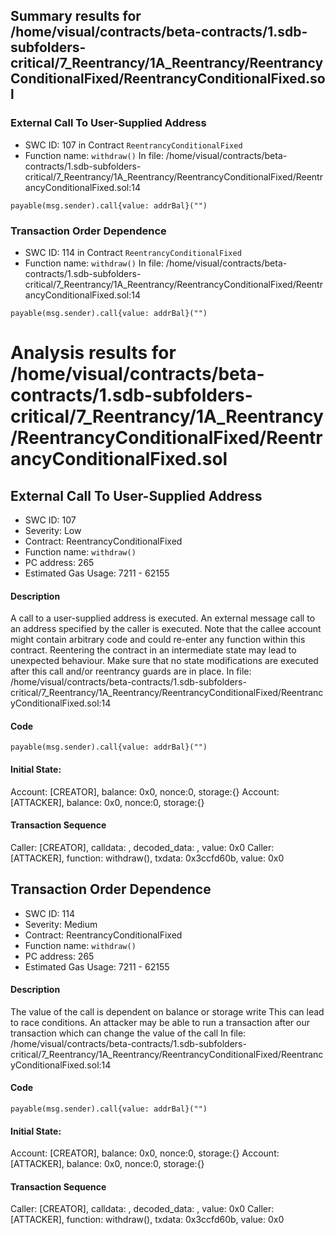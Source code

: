 ## Summary results for /home/visual/contracts/beta-contracts/1.sdb-subfolders-critical/7_Reentrancy/1A_Reentrancy/ReentrancyConditionalFixed/ReentrancyConditionalFixed.sol
### External Call To User-Supplied Address
- SWC ID: 107 in Contract `ReentrancyConditionalFixed`
- Function name: `withdraw()`
In file: /home/visual/contracts/beta-contracts/1.sdb-subfolders-critical/7_Reentrancy/1A_Reentrancy/ReentrancyConditionalFixed/ReentrancyConditionalFixed.sol:14
```
payable(msg.sender).call{value: addrBal}("")
```
### Transaction Order Dependence
- SWC ID: 114 in Contract `ReentrancyConditionalFixed`
- Function name: `withdraw()`
In file: /home/visual/contracts/beta-contracts/1.sdb-subfolders-critical/7_Reentrancy/1A_Reentrancy/ReentrancyConditionalFixed/ReentrancyConditionalFixed.sol:14
```
payable(msg.sender).call{value: addrBal}("")
```
# Analysis results for /home/visual/contracts/beta-contracts/1.sdb-subfolders-critical/7_Reentrancy/1A_Reentrancy/ReentrancyConditionalFixed/ReentrancyConditionalFixed.sol

## External Call To User-Supplied Address
- SWC ID: 107
- Severity: Low
- Contract: ReentrancyConditionalFixed
- Function name: `withdraw()`
- PC address: 265
- Estimated Gas Usage: 7211 - 62155

#### Description

A call to a user-supplied address is executed.
An external message call to an address specified by the caller is executed. Note that the callee account might contain arbitrary code and could re-enter any function within this contract. Reentering the contract in an intermediate state may lead to unexpected behaviour. Make sure that no state modifications are executed after this call and/or reentrancy guards are in place.
In file: /home/visual/contracts/beta-contracts/1.sdb-subfolders-critical/7_Reentrancy/1A_Reentrancy/ReentrancyConditionalFixed/ReentrancyConditionalFixed.sol:14

#### Code

```
payable(msg.sender).call{value: addrBal}("")
```

#### Initial State:

Account: [CREATOR], balance: 0x0, nonce:0, storage:{}
Account: [ATTACKER], balance: 0x0, nonce:0, storage:{}

#### Transaction Sequence

Caller: [CREATOR], calldata: , decoded_data: , value: 0x0
Caller: [ATTACKER], function: withdraw(), txdata: 0x3ccfd60b, value: 0x0


## Transaction Order Dependence
- SWC ID: 114
- Severity: Medium
- Contract: ReentrancyConditionalFixed
- Function name: `withdraw()`
- PC address: 265
- Estimated Gas Usage: 7211 - 62155

#### Description

The value of the call is dependent on balance or storage write
This can lead to race conditions. An attacker may be able to run a transaction after our transaction which can change the value of the call
In file: /home/visual/contracts/beta-contracts/1.sdb-subfolders-critical/7_Reentrancy/1A_Reentrancy/ReentrancyConditionalFixed/ReentrancyConditionalFixed.sol:14

#### Code

```
payable(msg.sender).call{value: addrBal}("")
```

#### Initial State:

Account: [CREATOR], balance: 0x0, nonce:0, storage:{}
Account: [ATTACKER], balance: 0x0, nonce:0, storage:{}

#### Transaction Sequence

Caller: [CREATOR], calldata: , decoded_data: , value: 0x0
Caller: [ATTACKER], function: withdraw(), txdata: 0x3ccfd60b, value: 0x0


